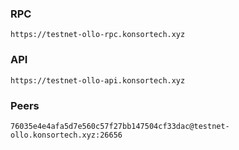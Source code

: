 ### RPC
```
https://testnet-ollo-rpc.konsortech.xyz
```

### API
```
https://testnet-ollo-api.konsortech.xyz
```

### Peers
```
76035e4e4afa5d7e560c57f27bb147504cf33dac@testnet-ollo.konsortech.xyz:26656
```
